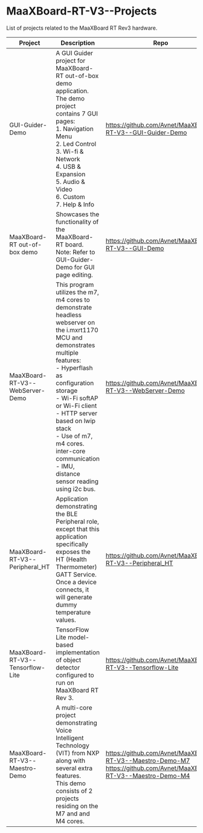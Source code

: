 # MaaXBoard-RT-V3--Projects

List of projects related to the MaaXBoard RT Rev3 hardware.

  
|Project| Description | Repo
|--|--|--|
| GUI-Guider-Demo |A GUI Guider project for MaaXBoard-RT out-of-box demo application.<br>The demo project contains 7 GUI pages:<br>1. Navigation Menu<br>2. Led Control<br>3. Wi-fi & Network<br>4. USB & Expansion<br>5. Audio & Video<br>6. Custom<br>7. Help & Info  | https://github.com/Avnet/MaaXBoard-RT-V3--GUI-Guider-Demo
| MaaXBoard-RT out-of-box demo | Showcases the functionality of the MaaXBoard-RT board.<br>Note: Refer to GUI-Guider-Demo for GUI page editing. | https://github.com/Avnet/MaaXBoard-RT-V3--GUI-Demo|
| MaaXBoard-RT-V3--WebServer-Demo | This program utilizes the m7, m4 cores to demonstrate headless webserver on the i.mxrt1170 MCU and demonstrates multiple features:<br>- Hyperflash as configuration storage<br>- Wi-Fi softAP or Wi-Fi client<br>- HTTP server based on lwip stack<br>- Use of m7, m4 cores. inter-core communication<br>- IMU, distance sensor reading using i2c bus.| https://github.com/Avnet/MaaXBoard-RT-V3--WebServer-Demo|
| MaaXBoard-RT-V3--Peripheral_HT | Application demonstrating the BLE Peripheral role, except that this application specifically exposes the HT (Health Thermometer) GATT Service.<br>Once a device connects, it will generate dummy temperature values. | https://github.com/Avnet/MaaXBoard-RT-V3--Peripheral_HT |
|MaaXBoard-RT-V3--Tensorflow-Lite|TensorFlow Lite model-based implementation of object detector configured to run on MaaXBoard RT Rev 3.|https://github.com/Avnet/MaaXBoard-RT-V3--Tensorflow-Lite|
|MaaXBoard-RT-V3--Maestro-Demo|A multi-core project demonstrating Voice Intelligent Technology (VIT) from NXP along with several extra features.<br>This demo consists of 2 projects residing on the M7 and and M4 cores.|https://github.com/Avnet/MaaXBoard-RT-V3--Maestro-Demo-M7<br> https://github.com/Avnet/MaaXBoard-RT-V3--Maestro-Demo-M4|